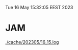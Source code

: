 Tue 16 May 15:32:05 EEST 2023
# JAM
<a href='./cache/202305/16_15.log'>./cache/202305/16_15.log</a>
